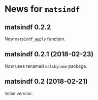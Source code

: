 # News for `matsindf`

## matsindf 0.2.2

New `matsindf_apply` function.


## matsindf 0.2.1 (2018-02-23)

Now uses renamed `matsbyname` package.


## matsindf 0.2 (2018-02-21)

Initial version.
